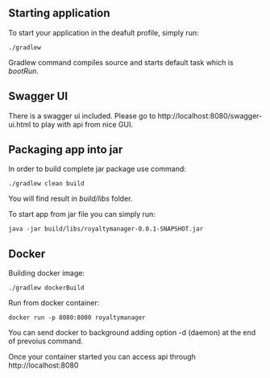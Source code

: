 ## Starting application

To start your application in the deafult profile, simply run:

    ./gradlew
    
Gradlew command compiles source and starts default task which is *bootRun*.    
    
## Swagger UI

There is a swagger ui included. Please go to http://localhost:8080/swagger-ui.html to play with api from nice GUI.

## Packaging app into jar

In order to build complete jar package use command:

	./gradlew clean build
	
You will find result in *build/libs* folder.

To start app from jar file you can simply run:

	java -jar build/libs/royaltymanager-0.0.1-SNAPSHOT.jar	

## Docker
 
 Building docker image:
 
 	./gradlew dockerBuild

Run from docker container:

	docker run -p 8080:8080 royaltymanager

You can send docker to background adding option -d (daemon) at the end of prevoius command.

Once your container started you can access api through http://localhost:8080